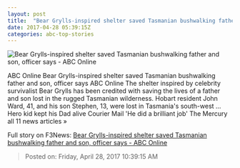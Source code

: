 ```yaml
---
layout: post
title:  "Bear Grylls-inspired shelter saved Tasmanian bushwalking father and son, officer says - ABC Online"
date: 2017-04-28 05:39:15Z
categories: abc-top-stories
---
```


![Bear Grylls-inspired shelter saved Tasmanian bushwalking father and son, officer says - ABC Online](http://www.abc.net.au/news/image/8480786-1x1-700x700.jpg)

ABC Online Bear Grylls-inspired shelter saved Tasmanian bushwalking father and son, officer says ABC Online The shelter inspired by celebrity survivalist Bear Grylls has been credited with saving the lives of a father and son lost in the rugged Tasmanian wilderness. Hobart resident John Ward, 41, and his son Stephen, 13, were lost in Tasmania's south-west ... Hero kid kept his Dad alive Courier Mail 'He did a brilliant job' The Mercury all 11 news articles »


Full story on F3News: [Bear Grylls-inspired shelter saved Tasmanian bushwalking father and son, officer says - ABC Online](http://www.f3nws.com/n/4dnGHJ)

> Posted on: Friday, April 28, 2017 10:39:15 AM
